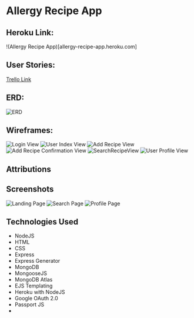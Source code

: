 # Allergy Recipe App

## Heroku Link:
!(Allergy Recipe App)[allergy-recipe-app.heroku.com]

## User Stories:
[Trello Link](https://trello.com/b/cPF2zOA0/unit-2-project)

## ERD:
![ERD](Public/Unit2RecipeERD.png)

## Wireframes:
![Login View](Public/LoginView.png)
![User Index View](Public/UserIndexView.png)
![Add Recipe View](Public/AddRecipeView.png)
![Add Recipe Confirmation View](Public/AddRecipeConfirmationView.png)
![SearchRecipeView](Public/SearchRecipeView.png)
![User Profile View](Public/UserProfileView.png)

## Attributions


## Screenshots
![Landing Page](Public/LandingPage.png)
![Search Page](Public/SearchPage.png)
![Profile Page](Public/ProfilePage.png)

## Technologies Used
* NodeJS
* HTML
* CSS
* Express
* Express Generator
* MongoDB
* MongooseJS
* MongoDB Atlas
* EJS Templating
* Heroku with NodeJS
* Google OAuth 2.0
* Passport JS
* 

